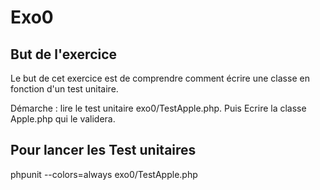 <h1>Exo0</h1>

<h2>But de l'exercice</h2>
<p>Le but de cet exercice est de comprendre comment écrire une classe en fonction d'un test unitaire.</p>
<p>Démarche : lire le test unitaire exo0/TestApple.php. Puis Ecrire la classe Apple.php qui le validera.</p>

<h2>Pour lancer les Test unitaires</h2>
<p>phpunit --colors=always exo0/TestApple.php</p>
